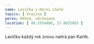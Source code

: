 ```yaml
---
name: Lavička v Horní Lhotě
topics: [ krajina ]
perex: Pěkná, udržovaná
location: [ 49.1554986, 17.8025803 ]
---
```


Lavičku každý rok znovu natírá pan Karlík.